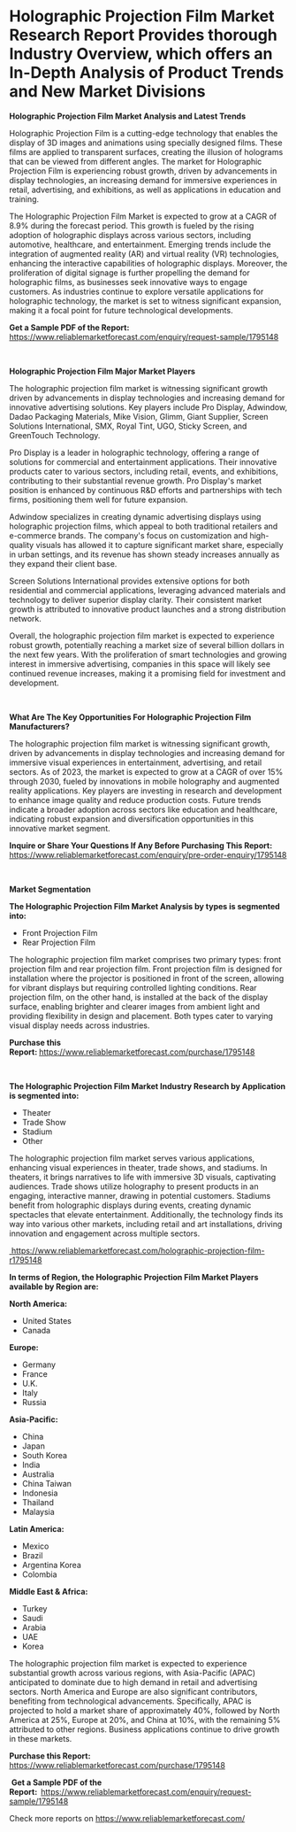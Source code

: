 <p><h1>Holographic Projection Film Market Research Report Provides thorough Industry Overview, which offers an In-Depth Analysis of Product Trends and New Market Divisions</h1></p><p><strong>Holographic Projection Film Market Analysis and Latest Trends</strong></p>
<p><p>Holographic Projection Film is a cutting-edge technology that enables the display of 3D images and animations using specially designed films. These films are applied to transparent surfaces, creating the illusion of holograms that can be viewed from different angles. The market for Holographic Projection Film is experiencing robust growth, driven by advancements in display technologies, an increasing demand for immersive experiences in retail, advertising, and exhibitions, as well as applications in education and training.</p><p>The Holographic Projection Film Market is expected to grow at a CAGR of 8.9% during the forecast period. This growth is fueled by the rising adoption of holographic displays across various sectors, including automotive, healthcare, and entertainment. Emerging trends include the integration of augmented reality (AR) and virtual reality (VR) technologies, enhancing the interactive capabilities of holographic displays. Moreover, the proliferation of digital signage is further propelling the demand for holographic films, as businesses seek innovative ways to engage customers. As industries continue to explore versatile applications for holographic technology, the market is set to witness significant expansion, making it a focal point for future technological developments.</p></p>
<p><strong>Get a Sample PDF of the Report:&nbsp;</strong> <a href="https://www.reliablemarketforecast.com/enquiry/request-sample/1795148?utm_campaign=2478&utm_medium=2&utm_source=Github&utm_content=ia&utm_term=04042025&utm_id=holographic-projection-film">https://www.reliablemarketforecast.com/enquiry/request-sample/1795148</a></p>
<p>&nbsp;</p>
<p><strong>Holographic Projection Film Major Market Players</strong></p>
<p><p>The holographic projection film market is witnessing significant growth driven by advancements in display technologies and increasing demand for innovative advertising solutions. Key players include Pro Display, Adwindow, Dadao Packaging Materials, Mike Vision, Glimm, Giant Supplier, Screen Solutions International, SMX, Royal Tint, UGO, Sticky Screen, and GreenTouch Technology.</p><p>Pro Display is a leader in holographic technology, offering a range of solutions for commercial and entertainment applications. Their innovative products cater to various sectors, including retail, events, and exhibitions, contributing to their substantial revenue growth. Pro Display's market position is enhanced by continuous R&D efforts and partnerships with tech firms, positioning them well for future expansion.</p><p>Adwindow specializes in creating dynamic advertising displays using holographic projection films, which appeal to both traditional retailers and e-commerce brands. The company's focus on customization and high-quality visuals has allowed it to capture significant market share, especially in urban settings, and its revenue has shown steady increases annually as they expand their client base.</p><p>Screen Solutions International provides extensive options for both residential and commercial applications, leveraging advanced materials and technology to deliver superior display clarity. Their consistent market growth is attributed to innovative product launches and a strong distribution network.</p><p>Overall, the holographic projection film market is expected to experience robust growth, potentially reaching a market size of several billion dollars in the next few years. With the proliferation of smart technologies and growing interest in immersive advertising, companies in this space will likely see continued revenue increases, making it a promising field for investment and development.</p></p>
<p>&nbsp;</p>
<p><strong>What Are The Key Opportunities For Holographic Projection Film Manufacturers?</strong></p>
<p><p>The holographic projection film market is witnessing significant growth, driven by advancements in display technologies and increasing demand for immersive visual experiences in entertainment, advertising, and retail sectors. As of 2023, the market is expected to grow at a CAGR of over 15% through 2030, fueled by innovations in mobile holography and augmented reality applications. Key players are investing in research and development to enhance image quality and reduce production costs. Future trends indicate a broader adoption across sectors like education and healthcare, indicating robust expansion and diversification opportunities in this innovative market segment.</p></p>
<p><strong>Inquire or Share Your Questions If Any Before Purchasing This Report:</strong> <a href="https://www.reliablemarketforecast.com/enquiry/pre-order-enquiry/1795148?utm_campaign=2478&utm_medium=2&utm_source=Github&utm_content=ia&utm_term=04042025&utm_id=holographic-projection-film">https://www.reliablemarketforecast.com/enquiry/pre-order-enquiry/1795148</a></p>
<p>&nbsp;</p>
<p><strong>Market Segmentation</strong></p>
<p><strong>The Holographic Projection Film Market Analysis by types is segmented into:</strong></p>
<p><ul><li>Front Projection Film</li><li>Rear Projection Film</li></ul></p>
<p><p>The holographic projection film market comprises two primary types: front projection film and rear projection film. Front projection film is designed for installation where the projector is positioned in front of the screen, allowing for vibrant displays but requiring controlled lighting conditions. Rear projection film, on the other hand, is installed at the back of the display surface, enabling brighter and clearer images from ambient light and providing flexibility in design and placement. Both types cater to varying visual display needs across industries.</p></p>
<p><strong>Purchase this Report:&nbsp;</strong><a href="https://www.reliablemarketforecast.com/purchase/1795148?utm_campaign=2478&utm_medium=2&utm_source=Github&utm_content=ia&utm_term=04042025&utm_id=holographic-projection-film">https://www.reliablemarketforecast.com/purchase/1795148</a></p>
<p>&nbsp;</p>
<p><strong>The Holographic Projection Film Market Industry Research by Application is segmented into:</strong></p>
<p><ul><li>Theater</li><li>Trade Show</li><li>Stadium</li><li>Other</li></ul></p>
<p><p>The holographic projection film market serves various applications, enhancing visual experiences in theater, trade shows, and stadiums. In theaters, it brings narratives to life with immersive 3D visuals, captivating audiences. Trade shows utilize holography to present products in an engaging, interactive manner, drawing in potential customers. Stadiums benefit from holographic displays during events, creating dynamic spectacles that elevate entertainment. Additionally, the technology finds its way into various other markets, including retail and art installations, driving innovation and engagement across multiple sectors.</p></p>
<p><a href="https://www.reliablemarketforecast.com/holographic-projection-film-r1795148?utm_campaign=2478&utm_medium=2&utm_source=Github&utm_content=ia&utm_term=04042025&utm_id=holographic-projection-film">&nbsp;https://www.reliablemarketforecast.com/holographic-projection-film-r1795148</a></p>
<p><strong>In terms of Region, the Holographic Projection Film Market Players available by Region are:</strong></p>
<p>
    <p> <strong> North America: </strong>
        <ul>
            <li>United States</li>
            <li>Canada</li>
        </ul>
        </p> 
    <p> <strong> Europe: </strong>
        <ul>
            <li>Germany</li>
            <li>France</li>
            <li>U.K.</li>
            <li>Italy</li>
            <li>Russia</li>
        </ul>
        </p> 
    <p> <strong> Asia-Pacific: </strong>
        <ul>
            <li>China</li>
            <li>Japan</li>
            <li>South Korea</li>
            <li>India</li>
            <li>Australia</li>
            <li>China Taiwan</li>
            <li>Indonesia</li>
            <li>Thailand</li>
            <li>Malaysia</li>
        </ul>
        </p> 
    <p> <strong> Latin America: </strong>
        <ul>
            <li>Mexico</li>
            <li>Brazil</li>
            <li>Argentina Korea</li>
            <li>Colombia</li>
        </ul>
        </p> 
    <p> <strong> Middle East & Africa: </strong>
        <ul>
            <li>Turkey</li>
            <li>Saudi</li>
            <li>Arabia</li>
            <li>UAE</li>
            <li>Korea</li>
        </ul>
    </p>
    </p>
<p><p>The holographic projection film market is expected to experience substantial growth across various regions, with Asia-Pacific (APAC) anticipated to dominate due to high demand in retail and advertising sectors. North America and Europe are also significant contributors, benefiting from technological advancements. Specifically, APAC is projected to hold a market share of approximately 40%, followed by North America at 25%, Europe at 20%, and China at 10%, with the remaining 5% attributed to other regions. Business applications continue to drive growth in these markets.</p></p>
<p><strong>Purchase this Report: </strong><a href="https://www.reliablemarketforecast.com/purchase/1795148?utm_campaign=2478&utm_medium=2&utm_source=Github&utm_content=ia&utm_term=04042025&utm_id=holographic-projection-film">https://www.reliablemarketforecast.com/purchase/1795148</a></p>
<p>&nbsp;<strong>Get a Sample PDF of the Report:&nbsp;&nbsp;</strong><a href="https://www.reliablemarketforecast.com/enquiry/request-sample/1795148?utm_campaign=2478&utm_medium=2&utm_source=Github&utm_content=ia&utm_term=04042025&utm_id=holographic-projection-film">https://www.reliablemarketforecast.com/enquiry/request-sample/1795148</a></p>
<p><strong></strong></p>
<p>Check more reports on <a href="https://www.reliablemarketforecast.com/?utm_campaign=2478&utm_medium=2&utm_source=Github&utm_content=ia&utm_term=04042025&utm_id=holographic-projection-film">https://www.reliablemarketforecast.com/</a></p>